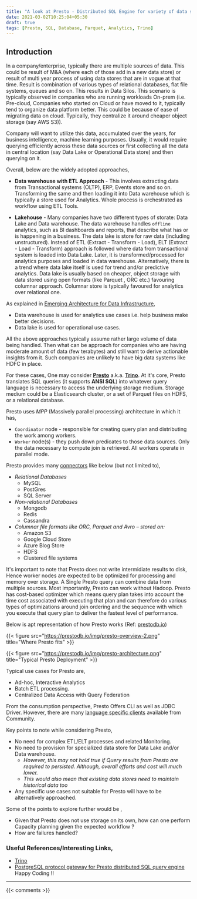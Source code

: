 ```yaml
---
title: "A look at Presto - Distributed SQL Engine for variety of data stores"
date: 2021-03-02T10:25:04+05:30
draft: true
tags: [Presto, SQL, Database, Parquet, Analytics, Trino]
---
```


## Introduction

In a company/enterprise, typically there are multiple sources of data. This could be result of M&A (where each of those add in a new data store) or result of multi year process of using data stores that are in vogue at that time. Result is combination of various types of relational databases, flat file systems, queues and so on. This results in Data Silos. This scenario is typically observed in companies who are running workloads On-prem (i.e. Pre-cloud, Companies who started on Cloud or have moved to it, typically tend to organize data platform better. This could be because of ease of migrating data on cloud. Typically, they centralize it around cheaper object storage (say AWS S3)). 

Company will want to utilize this data, accumulated over the years, for business intelligence, machine learning purposes. Usually, it would require querying efficiently across these data sources or first collecting all the data in central location (say Data Lake or Operational Data store) and then querying on it. 

Overall, below are the widely adopted approaches, 

* **Data warehouse with ETL Approach** - This involves extracting data from Transactional systems (OLTP), ERP, Events store and so on. Transforming the same and then loading it into Data warehouse which is typically a store used for Analytics. Whole process is orchestrated as workflow using ETL Tools. 

* **Lakehouse** - Many companies have two different types of storate: Data Lake and Data warehouse. The data warehouse handles `offline` analytics, such as BI dashboards and reports, that describe what has or is happening in a business.  The data lake is store for raw data (including unstructured). Instead of ETL (Extract - Transform - Load), ELT (Extract - Load - Transform) approach is followed where data from transactional system is loaded into Data Lake. Later, it is transformed/processed for analytics purposes and loaded in data warehouse. Alternatively, there is a trend where data lake itself is used for trend and/or predictive analytics. Data lake is usually based on cheaper, object storage with data stored using open formats (like Parquet , ORC etc.) favouring columnar approach. Columnar store is typically favoured for analytics over relational one.

As explained in [Emerging Architecture for Data Infrastructure](https://a16z.com/2020/10/15/the-emerging-architectures-for-modern-data-infrastructure/), 

* Data warehouse is used for analytics use cases i.e. help business make better decisions. 
* Data lake is used for operational use cases.

All the above approaches typically assume rather large volume of data being handled. Then what can be approach for companies who are having moderate amount of data (few terabytes) and still want to derive actionable insights from it. Such companies are unlikely to have big data systems like HDFC in place. 

For these cases, One may consider [**Presto**](https://prestodb.io/) a.k.a. [**Trino**](https://trino.io). At it's core, Presto translates SQL queries (it supports __ANSI SQL__) into whatever query language is necessary to access the underlying storage medium. Storage medium could be a Elasticsearch cluster, or a set of Parquet files on HDFS, or a relational database.

Presto uses *MPP* (Massively parallel processing) architecture in which it has,

*  ``Coordinator`` node - responsible for creating query plan and distributing the work among workers.
* ``Worker`` node(s) - they push down predicates to those data sources. Only the data necessary to compute join is retrieved. All workers operate in parallel mode.

Presto provides many [connectors](https://trino.io/docs/current/connector.html) like below (but not limited to),
* _Relational Databases_
  * MySQL
  * PostGres
  * SQL Server
* _Non-relational Databases_
  * Mongodb
  * Redis
  * Cassandra
* _Columnar file formats like ORC, Parquet and Avro – stored on:_
  * Amazon S3
  * Google Cloud Store
  * Azure Blog Store
  * HDFS
  * Clustered file systems

It's important to note that Presto does not write intermidiate results to disk, Hence worker nodes are expected to be optimized for processing and memory  over storage. A Single Presto query can combine data from multiple sources. Most importantly, Presto can work without Hadoop. Presto has cost-based optimizer which means query plan takes into account the time cost associated with executing that plan and can therefore do various types of optimizations around join ordering and the sequence with which you execute that query plan to deliver the fastest level of performance. 

Below is apt representation of how Presto works (Ref: [prestodb.io](https://prestodb.io))

{{< figure src="https://prestodb.io/img/presto-overview-2.png" title="Where Presto fits" >}}

{{< figure src="https://prestodb.io/img/presto-architecture.png" title="Typical Presto Deployment" >}}

Typical use cases for Presto are, 

* Ad-hoc, Interactive Analytics 
* Batch ETL processing.
* Centralized Data Access with Query Federation

From the consumption perspective, Presto Offers CLI as well as JDBC Driver. However, there are many [language specific clients](https://trino.io/resources.html) available from Community.

Key points to note while considering Presto, 

* No need for complex ETL/ELT processes and related Monitoring. 
* No need to provision for  specialized data store for Data Lake and/or Data warehouse.
  * *However, this may not hold true if Query results from Presto are required to persisted. Although, overall efforts and cost will much lower.*
  * *This would also mean that existing data stores need to maintain historical data too*
* Any specific use cases not suitable for Presto will have to be alternatively approached.

Some of the points to explore further would be , 

* Given that Presto does not use storage on its own, how can one perform Capacity planning given the expected workflow ?
* How are failures handled? 


### Useful References/Interesting Links,
- [Trino](https://trino.io)
- [PostgreSQL protocol gateway for Presto distributed SQL query engine](https://github.com/treasure-data/prestogres/)
Happy Coding !!

---

{{< comments >}}